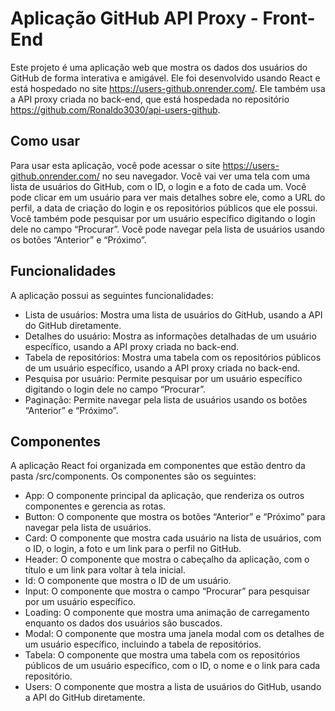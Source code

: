 # Aplicação GitHub API Proxy - Front-End

Este projeto é uma aplicação web que mostra os dados dos usuários do GitHub de forma interativa e amigável. Ele foi desenvolvido usando React e está hospedado no site https://users-github.onrender.com/. Ele também usa a API proxy criada no back-end, que está hospedada no repositório https://github.com/Ronaldo3030/api-users-github.

## Como usar
Para usar esta aplicação, você pode acessar o site https://users-github.onrender.com/ no seu navegador. Você vai ver uma tela com uma lista de usuários do GitHub, com o ID, o login e a foto de cada um. Você pode clicar em um usuário para ver mais detalhes sobre ele, como a URL do perfil, a data de criação do login e os repositórios públicos que ele possui. Você também pode pesquisar por um usuário específico digitando o login dele no campo “Procurar”. Você pode navegar pela lista de usuários usando os botões “Anterior” e “Próximo”.

## Funcionalidades
A aplicação possui as seguintes funcionalidades:

* Lista de usuários: Mostra uma lista de usuários do GitHub, usando a API do GitHub diretamente.
* Detalhes do usuário: Mostra as informações detalhadas de um usuário específico, usando a API proxy criada no back-end.
* Tabela de repositórios: Mostra uma tabela com os repositórios públicos de um usuário específico, usando a API proxy criada no back-end.
* Pesquisa por usuário: Permite pesquisar por um usuário específico digitando o login dele no campo “Procurar”.
* Paginação: Permite navegar pela lista de usuários usando os botões “Anterior” e “Próximo”.

## Componentes
A aplicação React foi organizada em componentes que estão dentro da pasta /src/components. Os componentes são os seguintes:

* App: O componente principal da aplicação, que renderiza os outros componentes e gerencia as rotas.
* Button: O componente que mostra os botões “Anterior” e “Próximo” para navegar pela lista de usuários.
* Card: O componente que mostra cada usuário na lista de usuários, com o ID, o login, a foto e um link para o perfil no GitHub.
* Header: O componente que mostra o cabeçalho da aplicação, com o título e um link para voltar à tela inicial.
* Id: O componente que mostra o ID de um usuário.
* Input: O componente que mostra o campo “Procurar” para pesquisar por um usuário específico.
* Loading: O componente que mostra uma animação de carregamento enquanto os dados dos usuários são buscados.
* Modal: O componente que mostra uma janela modal com os detalhes de um usuário específico, incluindo a tabela de repositórios.
* Tabela: O componente que mostra uma tabela com os repositórios públicos de um usuário específico, com o ID, o nome e o link para cada repositório.
* Users: O componente que mostra a lista de usuários do GitHub, usando a API do GitHub diretamente.
